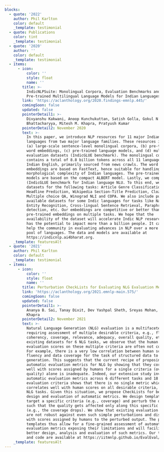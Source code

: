 ```yaml
---
blocks:
  - quote: '2022'
    author: Phil Karlton
    color: default
    _template: testimonial
  - quote: Publications
    color: tint
    _template: testimonial
  - quote: '2020'
    author: ''
    color: default
    _template: testimonial
  - items:
      - icon:
          color: ''
          style: float
          name: ''
        title: >-
          IndicNLPSuite: Monolingual Corpora, Evaluation Benchmarks and
          Pre-trained Multilingual Language Models for Indian Languages
        link: 'https://aclanthology.org/2020.findings-emnlp.445/'
        comingSoon: false
        updated: false
        pointerDetail1: >-
          Divyanshu Kakwani, Anoop Kunchukuttan, Satish Golla, Gokul N.C., Avik
          Bhattacharyya, Mitesh M. Khapra, Pratyush Kumar
        pointerDetail2: November 2020
        text: >-
          In this paper, we introduce NLP resources for 11 major Indian
          languages from two major language families. These resources include:
          (a) large-scale sentence-level monolingual corpora, (b) pre-trained
          word embeddings, (c) pre-trained language models, and (d) multiple NLU
          evaluation datasets (IndicGLUE benchmark). The monolingual corpora
          contains a total of 8.8 billion tokens across all 11 languages and
          Indian English, primarily sourced from news crawls. The word
          embeddings are based on FastText, hence suitable for handling
          morphological complexity of Indian languages. The pre-trained language
          models are based on the compact ALBERT model. Lastly, we compile the
          (IndicGLUE benchmark for Indian language NLU. To this end, we create
          datasets for the following tasks: Article Genre Classification,
          Headline Prediction, Wikipedia Section-Title Prediction, Cloze-style
          Multiple choice QA, Winograd NLI and COPA. We also include publicly
          available datasets for some Indic languages for tasks like Named
          Entity Recognition, Cross-lingual Sentence Retrieval, Paraphrase
          detection, etc. Our embeddings are competitive or better than existing
          pre-trained embeddings on multiple tasks. We hope that the
          availability of the dataset will accelerate Indic NLP research which
          has the potential to impact more than a billion people. It can also
          help the community in evaluating advances in NLP over a more diverse
          pool of languages. The data and models are available at
          https://indicnlp.ai4bharat.org.
    _template: featuresAlt
  - quote: '2021'
    author: Phil Karlton
    color: default
    _template: testimonial
  - items:
      - icon:
          color: ''
          style: float
          name: ''
        title: Perturbation CheckLists for Evaluating NLG Evaluation Metrics
        link: 'https://aclanthology.org/2021.emnlp-main.575/'
        comingSoon: false
        updated: false
        pointerDetail1: >-
          Ananya B. Sai, Tanay Dixit, Dev Yashpal Sheth, Sreyas Mohan, Mitesh M.
          Khapra
        pointerDetail2: November 2021
        text: >-
          Natural Language Generation (NLG) evaluation is a multifaceted task
          requiring assessment of multiple desirable criteria, e.g., fluency,
          coherency, coverage, relevance, adequacy, overall quality, etc. Across
          existing datasets for 6 NLG tasks, we observe that the human
          evaluation scores on these multiple criteria are often not correlated.
          For example, there is a very low correlation between human scores on
          fluency and data coverage for the task of structured data to text
          generation. This suggests that the current recipe of proposing new
          automatic evaluation metrics for NLG by showing that they correlate
          well with scores assigned by humans for a single criteria (overall
          quality) alone is inadequate. Indeed, our extensive study involving 25
          automatic evaluation metrics across 6 different tasks and 18 different
          evaluation criteria shows that there is no single metric which
          correlates well with human scores on all desirable criteria, for most
          NLG tasks. Given this situation, we propose CheckLists for better
          design and evaluation of automatic metrics. We design templates which
          target a specific criteria (e.g., coverage) and perturb the output
          such that the quality gets affected only along this specific criteria
          (e.g., the coverage drops). We show that existing evaluation metrics
          are not robust against even such simple perturbations and disagree
          with scores assigned by humans to the perturbed output. The proposed
          templates thus allow for a fine-grained assessment of automatic
          evaluation metrics exposing their limitations and will facilitate
          better design, analysis and evaluation of such metrics. Our templates
          and code are available at https://iitmnlp.github.io/EvalEval/
    _template: featuresAlt
---
```


